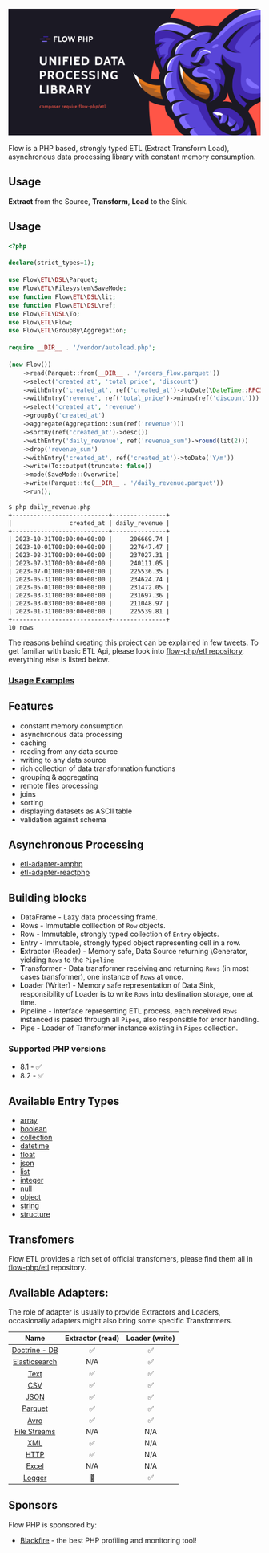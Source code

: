 ![img](/profile/flow_php_banner_02_2022.png)

Flow is a PHP based, strongly typed ETL (Extract Transform Load), asynchronous data processing library with constant memory consumption. 

## Usage

**Extract** from the Source, **Transform**, **Load** to the Sink. 

## Usage

```php
<?php

declare(strict_types=1);

use Flow\ETL\DSL\Parquet;
use Flow\ETL\Filesystem\SaveMode;
use function Flow\ETL\DSL\lit;
use function Flow\ETL\DSL\ref;
use Flow\ETL\DSL\To;
use Flow\ETL\Flow;
use Flow\ETL\GroupBy\Aggregation;

require __DIR__ . '/vendor/autoload.php';

(new Flow())
    ->read(Parquet::from(__DIR__ . '/orders_flow.parquet'))
    ->select('created_at', 'total_price', 'discount')
    ->withEntry('created_at', ref('created_at')->toDate(\DateTime::RFC3339)->dateFormat('Y/m'))
    ->withEntry('revenue', ref('total_price')->minus(ref('discount')))
    ->select('created_at', 'revenue')
    ->groupBy('created_at')
    ->aggregate(Aggregation::sum(ref('revenue')))
    ->sortBy(ref('created_at')->desc())
    ->withEntry('daily_revenue', ref('revenue_sum')->round(lit(2)))
    ->drop('revenue_sum')
    ->withEntry('created_at', ref('created_at')->toDate('Y/m'))
    ->write(To::output(truncate: false))
    ->mode(SaveMode::Overwrite)
    ->write(Parquet::to(__DIR__ . '/daily_revenue.parquet'))
    ->run();
```

```console
$ php daily_revenue.php
+---------------------------+---------------+
|                created_at | daily_revenue |
+---------------------------+---------------+
| 2023-10-31T00:00:00+00:00 |     206669.74 |
| 2023-10-01T00:00:00+00:00 |     227647.47 |
| 2023-08-31T00:00:00+00:00 |     237027.31 |
| 2023-07-31T00:00:00+00:00 |     240111.05 |
| 2023-07-01T00:00:00+00:00 |     225536.35 |
| 2023-05-31T00:00:00+00:00 |     234624.74 |
| 2023-05-01T00:00:00+00:00 |     231472.05 |
| 2023-03-31T00:00:00+00:00 |     231697.36 |
| 2023-03-03T00:00:00+00:00 |     211048.97 |
| 2023-01-31T00:00:00+00:00 |     225539.81 |
+---------------------------+---------------+
10 rows
```

The reasons behind creating this project can be explained in few [tweets](https://twitter.com/norbert_tech/status/1484863793280786439?s=21). 
To get familiar with basic ETL Api, please look into [flow-php/etl repository](https://github.com/flow-php/etl), everything else is listed below. 

### [Usage Examples](https://github.com/flow-php/flow/tree/1.x/examples)

## Features

* constant memory consumption
* asynchronous data processing
* caching
* reading from any data source
* writing to any data source
* rich collection of data transformation functions
* grouping & aggregating
* remote files processing 
* joins
* sorting 
* displaying datasets as ASCII table
* validation against schema

## Asynchronous Processing

* [etl-adapter-amphp](https://github.com/flow-php/etl-adapter-amphp)
* [etl-adapter-reactphp](https://github.com/flow-php/etl-adapter-reactphp)

## Building blocks

* DataFrame - Lazy data processing frame. 
* Rows - Immutable colllection of `Row` objects. 
* Row - Immutable, strongly typed collection of `Entry` objects. 
* Entry - Immutable, strongly typed object representing cell in a row. 
* **E**xtractor (Reader) - Memory safe, Data Source returning \Generator, yielding `Rows` to the `Pipeline`
* **T**ransformer - Data transformer receiving and returning `Rows` (in most cases transformer), one instance of `Rows` at once.  
* **L**oader (Writer) - Memory safe representation of Data Sink, responsibility of Loader is to write `Rows` into destination storage, one at time. 
* Pipeline - Interface representing ETL process, each received `Rows` instanced is pased through all `Pipes`, also responsible for error handling. 
* Pipe - Loader of Transformer instance existing in `Pipes` collection.  

### Supported PHP versions

* 8.1 - ✅
* 8.2 - ✅

## Available Entry Types

* [array](https://github.com/flow-php/etl/blob/1.x/src/Flow/ETL/Row/Entry/ArrayEntry.phpp)
* [boolean](https://github.com/flow-php/etl/blob/1.x/src/Flow/ETL/Row/Entry/BooleanEntry.php)
* [collection](https://github.com/flow-php/etl/blob/1.x/src/Flow/ETL/Row/Entry/CollectionEntry.php)
* [datetime](https://github.com/flow-php/etl/blob/1.x/src/Flow/ETL/Row/Entry//DateTimeEntry.php)
* [float](https://github.com/flow-php/etl/blob/1.x/src/Flow/ETL/Row/Entry/FloatEntry.php)
* [json](https://github.com/flow-php/etl/blob/1.x/src/Flow/ETL/Row/Entry/JsonEntry.php)
* [list](https://github.com/flow-php/etl/blob/1.x/src/Flow/ETL/Row/Entry/ListEntry.php)
* [integer](https://github.com/flow-php/etl/blob/1.x/src/Flow/ETL/Row/Entry/IntegerEntry.php)
* [null](https://github.com/flow-php/etl/blob/1.x/src/Flow/ETL/Row/Entry/NullEntry.php)
* [object](https://github.com/flow-php/etl/blob/1.x/src/Flow/ETL/Row/Entry/ObjectEntry.php)
* [string](https://github.com/flow-php/etl/blob/1.x/src/Flow/ETL/Row/Entry/StringEntry.php)
* [structure](https://github.com/flow-php/etl/blob/1.x/src/Flow/ETL/Row/Entry/StructureEntry.php)

## Transfomers

Flow ETL provides a rich set of official transfomers, please find them all in [flow-php/etl](https://github.com/flow-php/etl/#transformers) 
repository.

## Available Adapters: 

The role of adapter is usually to provide Extractors and Loaders, occasionally adapters might also bring some specific Transformers.

<table style="text-align:center">
<thead>
  <tr>
    <th>Name</th>
    <th>Extractor (read)</th>
    <th>Loader (write)</th>
  </tr>
</thead>
<tbody>
  <tr>
      <td><a href="https://github.com/flow-php/etl-adapter-doctrine">Doctrine - DB</a></td>
      <td>✅</td>
      <td>✅</td>
  </tr>
  <tr>
      <td><a href="https://github.com/flow-php/etl-adapter-elasticsearch">Elasticsearch</a></td>
      <td>N/A</td>
      <td>✅</td>
  </tr>
  <tr>
      <td><a href="https://github.com/flow-php/etl-adapter-text">Text</a></td>
      <td>✅</td>
      <td>✅</td>
  </tr>    
  <tr>
      <td><a href="https://github.com/flow-php/etl-adapter-csv">CSV</a></td>
      <td>✅</td>
      <td>✅</td>
  </tr>
  <tr>
      <td><a href="https://github.com/flow-php/etl-adapter-json">JSON</a></td>
      <td>✅</td>
      <td>✅</td>
  </tr>
  <tr>
      <td><a href="https://github.com/flow-php/etl-adapter-parquet">Parquet</a></td>
      <td>✅</td>
      <td>✅</td>
  </tr>
  <tr>
      <td><a href="https://github.com/flow-php/etl-adapter-avro">Avro</a></td>
      <td>✅</td>
      <td>✅</td>
  </tr> 
  <tr>
      <td><a href="https://github.com/flow-php/etl-adapter-streams">File Streams</a></td>
      <td>N/A</td>
      <td>N/A</td>
  </tr>        
  <tr>
      <td><a href="https://github.com/flow-php/etl-adapter-xml">XML</a></td>
      <td>✅</td>
      <td>N/A</td>
  </tr>
  <tr>
      <td><a href="https://github.com/flow-php/etl-adapter-http">HTTP</a></td>
      <td>✅</td>
      <td>N/A</td>
  </tr>
  <tr>
      <td><a href="#">Excel</a></td>
      <td>N/A</td>
      <td>N/A</td>
  </tr>
  <tr>
      <td><a href="https://github.com/flow-php/etl-adapter-logger">Logger</a></td>
      <td>🚫</td>
      <td>✅</td>
  </tr>
</tbody>
</table>

## Sponsors 

Flow PHP is sponsored by: 

- [Blackfire](https://blackfire.io/) - the best PHP profiling and monitoring tool! 
